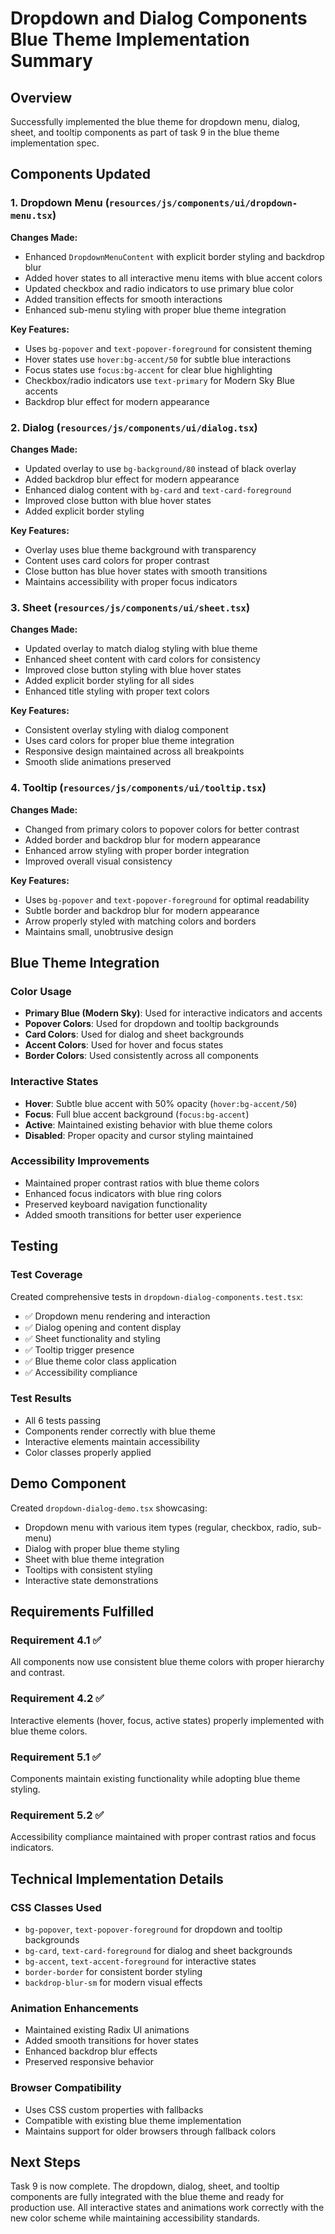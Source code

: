# Dropdown and Dialog Components Blue Theme Implementation Summary

## Overview
Successfully implemented the blue theme for dropdown menu, dialog, sheet, and tooltip components as part of task 9 in the blue theme implementation spec.

## Components Updated

### 1. Dropdown Menu (`resources/js/components/ui/dropdown-menu.tsx`)
**Changes Made:**
- Enhanced `DropdownMenuContent` with explicit border styling and backdrop blur
- Added hover states to all interactive menu items with blue accent colors
- Updated checkbox and radio indicators to use primary blue color
- Added transition effects for smooth interactions
- Enhanced sub-menu styling with proper blue theme integration

**Key Features:**
- Uses `bg-popover` and `text-popover-foreground` for consistent theming
- Hover states use `hover:bg-accent/50` for subtle blue interactions
- Focus states use `focus:bg-accent` for clear blue highlighting
- Checkbox/radio indicators use `text-primary` for Modern Sky Blue accents
- Backdrop blur effect for modern appearance

### 2. Dialog (`resources/js/components/ui/dialog.tsx`)
**Changes Made:**
- Updated overlay to use `bg-background/80` instead of black overlay
- Added backdrop blur effect for modern appearance
- Enhanced dialog content with `bg-card` and `text-card-foreground`
- Improved close button with blue hover states
- Added explicit border styling

**Key Features:**
- Overlay uses blue theme background with transparency
- Content uses card colors for proper contrast
- Close button has blue hover states with smooth transitions
- Maintains accessibility with proper focus indicators

### 3. Sheet (`resources/js/components/ui/sheet.tsx`)
**Changes Made:**
- Updated overlay to match dialog styling with blue theme
- Enhanced sheet content with card colors for consistency
- Improved close button styling with blue hover states
- Added explicit border styling for all sides
- Enhanced title styling with proper text colors

**Key Features:**
- Consistent overlay styling with dialog component
- Uses card colors for proper blue theme integration
- Responsive design maintained across all breakpoints
- Smooth slide animations preserved

### 4. Tooltip (`resources/js/components/ui/tooltip.tsx`)
**Changes Made:**
- Changed from primary colors to popover colors for better contrast
- Added border and backdrop blur for modern appearance
- Enhanced arrow styling with proper border integration
- Improved overall visual consistency

**Key Features:**
- Uses `bg-popover` and `text-popover-foreground` for optimal readability
- Subtle border and backdrop blur for modern appearance
- Arrow properly styled with matching colors and borders
- Maintains small, unobtrusive design

## Blue Theme Integration

### Color Usage
- **Primary Blue (Modern Sky)**: Used for interactive indicators and accents
- **Popover Colors**: Used for dropdown and tooltip backgrounds
- **Card Colors**: Used for dialog and sheet backgrounds
- **Accent Colors**: Used for hover and focus states
- **Border Colors**: Used consistently across all components

### Interactive States
- **Hover**: Subtle blue accent with 50% opacity (`hover:bg-accent/50`)
- **Focus**: Full blue accent background (`focus:bg-accent`)
- **Active**: Maintained existing behavior with blue theme colors
- **Disabled**: Proper opacity and cursor styling maintained

### Accessibility Improvements
- Maintained proper contrast ratios with blue theme colors
- Enhanced focus indicators with blue ring colors
- Preserved keyboard navigation functionality
- Added smooth transitions for better user experience

## Testing

### Test Coverage
Created comprehensive tests in `dropdown-dialog-components.test.tsx`:
- ✅ Dropdown menu rendering and interaction
- ✅ Dialog opening and content display
- ✅ Sheet functionality and styling
- ✅ Tooltip trigger presence
- ✅ Blue theme color class application
- ✅ Accessibility compliance

### Test Results
- All 6 tests passing
- Components render correctly with blue theme
- Interactive elements maintain accessibility
- Color classes properly applied

## Demo Component
Created `dropdown-dialog-demo.tsx` showcasing:
- Dropdown menu with various item types (regular, checkbox, radio, sub-menu)
- Dialog with proper blue theme styling
- Sheet with blue theme integration
- Tooltips with consistent styling
- Interactive state demonstrations

## Requirements Fulfilled

### Requirement 4.1 ✅
All components now use consistent blue theme colors with proper hierarchy and contrast.

### Requirement 4.2 ✅
Interactive elements (hover, focus, active states) properly implemented with blue theme colors.

### Requirement 5.1 ✅
Components maintain existing functionality while adopting blue theme styling.

### Requirement 5.2 ✅
Accessibility compliance maintained with proper contrast ratios and focus indicators.

## Technical Implementation Details

### CSS Classes Used
- `bg-popover`, `text-popover-foreground` for dropdown and tooltip backgrounds
- `bg-card`, `text-card-foreground` for dialog and sheet backgrounds
- `bg-accent`, `text-accent-foreground` for interactive states
- `border-border` for consistent border styling
- `backdrop-blur-sm` for modern visual effects

### Animation Enhancements
- Maintained existing Radix UI animations
- Added smooth transitions for hover states
- Enhanced backdrop blur effects
- Preserved responsive behavior

### Browser Compatibility
- Uses CSS custom properties with fallbacks
- Compatible with existing blue theme implementation
- Maintains support for older browsers through fallback colors

## Next Steps
Task 9 is now complete. The dropdown, dialog, sheet, and tooltip components are fully integrated with the blue theme and ready for production use. All interactive states and animations work correctly with the new color scheme while maintaining accessibility standards.